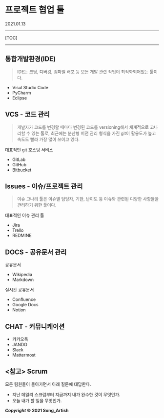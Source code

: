 # 프로젝트 협업 툴

2021.01.13

---

[TOC]

---



## 통합개발환경(IDE)

> IDE는 코딩, 디버깅, 컴파일 배포 등 모든 개발 관련 작업이 최적화되어있는 툴이다.

- Visul Studio Code
- PyCharm
- Eclipse



## VCS - 코드 관리

> 개발자가 코드를 변경할 때마다 변경된 코드를 versioning해서 체계적으로 고나리할 수 있는 툴로, 최근에는 분산형 버전 관리 형식을 가진 git이 활용도가 높고 속도도 빨라 가장 많이 쓰이고 있다.

대표적인 git 호스팅 서비스

- GitLab
- GitHub
- Bitbucket



## Issues - 이슈/프로젝트 관리

> 이슈 고나리 툴은 이슈별 담당자, 기한, 난이도 등 이슈와 관련된 디양한 사항들을 관리하기 위한 툴이다.

대표적인 이슈 관리 툴

- Jira
- Trello
- REDMINE



## DOCS - 공유문서 관리

공유문서

- Wikipedia
- Markdown

실시간 공유문서

- Confluence
- Google Docs
- Notion



## CHAT - 커뮤니케이션

- 카카오톡
- JANDO
- Slack
- Mattermost



## <참고> Scrum

모든 팀원들이 돌아가면서 아래 질문에 대답한다.

- 지난 데일리 스크럼부터 지금까지 내가 완수한 것이 무엇인가.
- 오늘 내가 할 일을 무엇인가.



***Copyright* © 2021 Song_Artish**